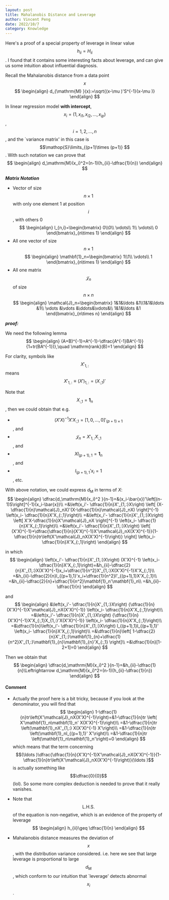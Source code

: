 ```yaml
---
layout: post
title: Mahalanobis Distance and Leverage
author: Vincent Peng
date: 2022/10/7
category: Knowledge
---
```


Here's a proof of a special property of leverage in linear value $$h_{ii}=H_{ii}$$. I found that it contains some interesting facts about leverage, and can give us some intuition about influential diagnosis.

Recall the Mahalanobis distance from a data point $$x$$
$$
\begin{align}
    d_{\mathrm{M} }(x):=\sqrt{(x-\mu )'S^{-1}(x-\mu )}
\end{align}
$$ 

In linear regression model **with intercept**, $$x_{i}=(1,x_{i1},x_{i2},\ldots,x_{ip}) $$, $$i=1,2,\ldots,n$$, and the `variance matrix' in this case is $$\mathop{S}\limits_{(p+1)\times (p+1)} $$. With such notation we can prove that
$$
\begin{align}
    d_\mathrm{M}(x_i)^2=(n-1)(h_{ii}-\dfrac{1}{n}) 
\end{align}
$$ 

***Matrix Notation***

- Vector of size $$n\times 1$$ with only one element 1 at position $$i$$, with others 0
$$
\begin{align}
    l_{n,i}=\begin{bmatrix}
        0\\0\\ \vdots\\ 1\\ \vdots\\ 0
    \end{bmatrix}_{n\times 1}
\end{align}
$$ 
- All one vector of size $$n\times 1$$
$$
\begin{align}
    \mathbf{1}_n=\begin{bmatrix}
        1\\1\\ \vdots\\ 1
    \end{bmatrix}_{n\times 1}
\end{align}
$$ 
- All one matrix $$\mathcal{J}_n$$ of size $$n\times n$$
$$
\begin{align}
    \mathcal{J}_n=\begin{bmatrix}
        1&1&\ldots &1\\1&1&\ldots &1\\ \vdots &\vdots &\ddots&\vdots&\\ 1&1&\ldots &1
    \end{bmatrix}_{n\times n}
\end{align}
$$ 

***proof:***

We need the following lemma
$$
\begin{align}
    (A+B)^{-1}=A^{-1}-\dfrac{A^{-1}BA^{-1}}{1+tr(BA^{-1})},\quad \mathrm{rank}(B)=1 
\end{align}
$$ 

For clarity, symbols like $$X'_{1,:}$$ means $$X'_{1,:}\equiv (X')_{1,:}=(X_{:,1})'$$

Note that $$X_{:,1}=\mathbf{1}_n$$, then we could obtain that e.g. 
- $$(X'X)^{-1}X'X_{:,1}=[1,0,\ldots,0]'_{(p+1)\times 1}$$, and
- $$\mathcal{J}_n=X'_{1,:}X_{:,1}$$, and
- $$Xl_{(p+1),1}=\mathbf{1}_n$$, and
- $$l_{(p+1),1}'x_i=1$$, etc.


With above notation, we could express $d_{\mathrm{M}}$ in terms of $X$:
$$
\begin{align}
    \dfrac{d_\mathrm{M}(x_i)^2 }{n-1}=&(x_i-\bar{x})'\left[(n-1)S\right]^{-1}(x_i-\bar{x})\\
    =&\left(x_i'- \dfrac{1}{n}X'_{1,:}X\right) \left[ (X-\dfrac{1}{n}\mathcal{J}_nX)'(X-\dfrac{1}{n}\mathcal{J}_nX)  \right]^{-1} \left(x_i- \dfrac{1}{n}X'X_{:,1}\right)\\
    =&\left(x_i'- \dfrac{1}{n}X'_{1,:}X\right) \left[ X'X-\dfrac{1}{n}X'\mathcal{J}_nX  \right]^{-1} \left(x_i- \dfrac{1}{n}X'X_{:,1}\right)\\
    =&\left(x_i'- \dfrac{1}{n}X'_{1,:}X\right) \left[ (X'X)^{-1}+\dfrac{\dfrac{1}{n}(X'X)^{-1}X'\mathcal{J}_nX(X'X)^{-1}}{1-\dfrac{1}{n}tr\left(X'\mathcal{J}_nX(X'X)^{-1}\right)}  \right] \left(x_i- \dfrac{1}{n}X'X_{:,1}\right)
\end{align}
$$ 

in which
$$
\begin{align}
    \left(x_i'- \dfrac{1}{n}X'_{1,:}X\right)  (X'X)^{-1} \left(x_i- \dfrac{1}{n}X'X_{:,1}\right)=&h_{ii}-\dfrac{2}{n}X'_{1,:}X(X'X)^{-1}x_i+\dfrac{1}{n^2}X'_{1,:}X(X'X)^{-1}X'X_{:,1}\\
    =&h_{ii}-\dfrac{2}{n}l_{(p+1),1}'x_i+\dfrac{1}{n^2}l'_{(p+1),1}X'X_{:,1}\\
    =&h_{ii}-\dfrac{2}{n}+\dfrac{1}{n^2}\mathbf{1}_n'\mathbf{1}_n\\
    =&h_{ii}-\dfrac{1}{n}
\end{align}
$$ 

and 
$$
\begin{align}
    &\left(x_i'- \dfrac{1}{n}X'_{1,:}X\right) {\dfrac{1}{n}(X'X)^{-1}X'\mathcal{J}_nX(X'X)^{-1}}   \left(x_i- \dfrac{1}{n}X'X_{:,1}\right)\\
    =&\left(x_i'- \dfrac{1}{n}X'_{1,:}X\right) {\dfrac{1}{n}(X'X)^{-1}X'X_{:,1}X_{1,:}'X(X'X)^{-1}}   \left(x_i- \dfrac{1}{n}X'X_{:,1}\right)\\
    =&\dfrac{1}{n}\left(x_i'- \dfrac{1}{n}X'_{1,:}X\right) l_{(p+1),1}l_{(p+1),1}'   \left(x_i- \dfrac{1}{n}X'X_{:,1}\right)\\
    =&\dfrac{1}{n}\left[ 1-\dfrac{2}{n}X'_{1,:}\mathbf{1}_{n}+\dfrac{1}{n^2}X'_{1,:}\mathbf{1}_{n}\mathbf{1}_{n}'X_{:,1} \right]\\
    =&\dfrac{1}{n}[1-2+1]=0
\end{align}
$$ 

Then we obtain that
$$
\begin{align}
    \dfrac{d_\mathrm{M}(x_i)^2 }{n-1}=&h_{ii}-\dfrac{1}{n}\Leftrightarrow d_\mathrm{M}(x_i)^2=(n-1)(h_{ii}-\dfrac{1}{n})
\end{align}
$$ 

#### Comment
- Actually the proof here is a bit tricky, because if you look at the denominator, you will find that
$$
\begin{align}
    1-\dfrac{1}{n}tr\left(X'\mathcal{J}_nX(X'X)^{-1}\right)=&1-\dfrac{1}{n}tr \left( X'\mathbf{1}_n\mathbf{1}_n' X(X'X)^{-1}\right)\\
    =&1-\dfrac{1}{n}tr \left(\mathbf{1}_nX'_{1,:} X(X'X)^{-1} X'\right)\\
    =&1-\dfrac{1}{n}tr \left(\mathbf{1}_nl_{(p+1),1}' X'\right)\\
    =&1-\dfrac{1}{n}tr \left(\mathbf{1}_n\mathbf{1}_n'\right)=0
\end{align}
$$ 
which means that the term concerning $$(\ldots )\dfrac{\dfrac{1}{n}(X'X)^{-1}X'\mathcal{J}_nX(X'X)^{-1}}{1-\dfrac{1}{n}tr\left(X'\mathcal{J}_nX(X'X)^{-1}\right)}(\ldots )$$ is actually something like $$\dfrac{0}{0}$$ (lol). So some more complex deduction is needed to prove that it really vanishes.

- Note that $$\mathrm{L.H.S.}$$ of the equation is non-negative, which is an evidence of the property of leverage
$$
\begin{align}
    h_{ii}\geq \dfrac{1}{n}
\end{align}
$$ 
- Mahalanobis distance measures the deviation of $$x$$, with the distribution variance considered. i.e. here we see that large leverage is proportional to large $$d_\mathrm{M}$$, which conform to our intuition that `leverage' detects abnormal $$x_i$$.